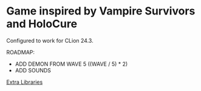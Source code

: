 
# Game inspired by Vampire Survivors and HoloCure

Configured to work for CLion 24.3.

ROADMAP:

- ADD DEMON FROM WAVE 5 ((WAVE / 5) * 2)
- ADD SOUNDS

[Extra Libraries](https://drive.google.com/drive/folders/18aYh0bZ1yzzudzbNdVvQw8V25K9RxRNH?usp=sharing)